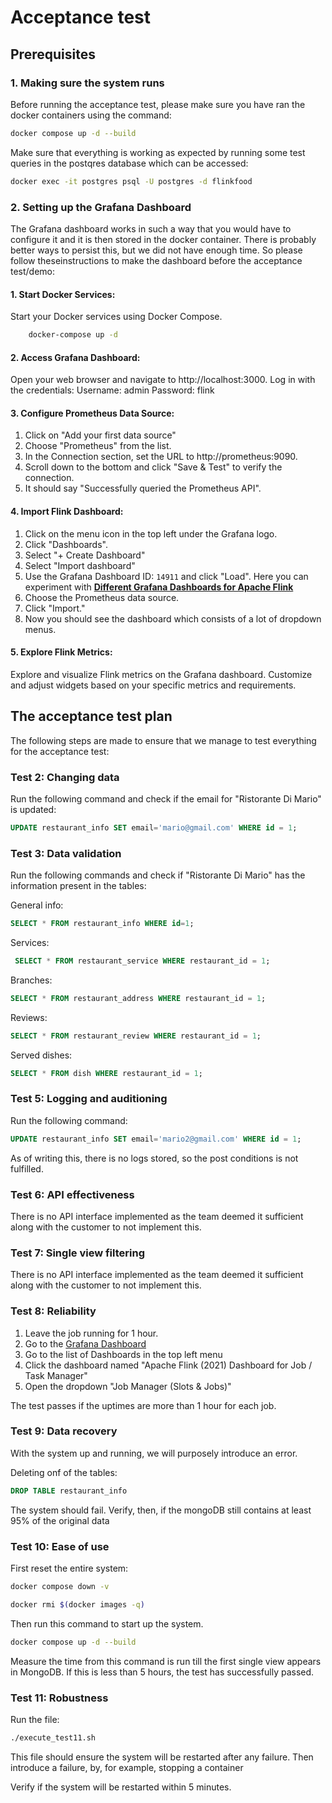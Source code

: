 # Acceptance test

## Prerequisites

### 1. Making sure the system runs
Before running the acceptance test, please make sure you have ran the docker containers using the command:

```bash
docker compose up -d --build
```

Make sure that everything is working as expected by running some test queries in the postqres database which can be accessed:

```bash
docker exec -it postgres psql -U postgres -d flinkfood 
```

### 2. Setting up the Grafana Dashboard
The Grafana dashboard works in such a way that you would have to configure it and it is then stored in the docker container. There is probably better ways to persist this, but we did not have enough time. So please follow theseinstructions to make the dashboard before the acceptance test/demo:


#### 1. Start Docker Services:

Start your Docker services using Docker Compose.

```bash
    docker-compose up -d
```

#### 2. Access Grafana Dashboard:
Open your web browser and navigate to http://localhost:3000. Log in with the credentials:
        Username: admin
        Password: flink

#### 3. Configure Prometheus Data Source:
1. Click on "Add your first data source"
4. Choose "Prometheus" from the list.
5. In the Connection section, set the URL to http://prometheus:9090.
6. Scroll down to the bottom and click "Save & Test" to verify the connection.
7. It should say "Successfully queried the Prometheus API".

#### 4. Import Flink Dashboard:
1. Click on the menu icon in the top left under the Grafana logo.
2. Click "Dashboards".
3. Select "+ Create Dashboard"
3. Select "Import dashboard"
3. Use the Grafana Dashboard ID: `14911` and click "Load". Here you can experiment with [**Different Grafana Dashboards for Apache Flink**](https://grafana.com/grafana/dashboards/?search=Flink)
4. Choose the Prometheus data source.
5. Click "Import."
6. Now you should see the dashboard which consists of a lot of dropdown menus.

#### 5. Explore Flink Metrics:
Explore and visualize Flink metrics on the Grafana dashboard. Customize and adjust widgets based on your specific metrics and requirements.

## The acceptance test plan
The following steps are made to ensure that we manage to test everything for the acceptance test:

### Test 2: Changing  data
Run the following command and check if the email for "Ristorante Di Mario" is updated:

```sql
UPDATE restaurant_info SET email='mario@gmail.com' WHERE id = 1;
```

### Test 3: Data validation
Run the following commands and check if "Ristorante Di Mario" has the information present in the tables:

General info:
```sql
SELECT * FROM restaurant_info WHERE id=1;
```

Services:
```sql
 SELECT * FROM restaurant_service WHERE restaurant_id = 1;
```

Branches:
```sql
SELECT * FROM restaurant_address WHERE restaurant_id = 1;
```

Reviews:
```sql
SELECT * FROM restaurant_review WHERE restaurant_id = 1;
```

Served dishes:
```sql
SELECT * FROM dish WHERE restaurant_id = 1;
```

### Test 5: Logging and auditioning
Run the following command:

```sql
UPDATE restaurant_info SET email='mario2@gmail.com' WHERE id = 1;
```

As of writing this, there is no logs stored, so the post conditions is not fulfilled.

### Test 6: API effectiveness
There is no API interface implemented as the team deemed it sufficient along with the customer to not implement this.

### Test 7: Single view filtering
There is no API interface implemented as the team deemed it sufficient along with the customer to not implement this.

### Test 8: Reliability
1. Leave the job running for 1 hour.
2. Go to the [Grafana Dashboard](http://localhost:3000)
3. Go to the list of Dashboards in the top left menu
4. Click the dashboard named "Apache Flink (2021) Dashboard for Job / Task Manager"
5. Open the dropdown "Job Manager (Slots & Jobs)"

The test passes if the uptimes are more than 1 hour for each job.

### Test 9: Data recovery

With the system up and running, we will purposely introduce an error.

Deleting onf of the tables:
```sql
DROP TABLE restaurant_info
```

The system should fail. Verify, then, if the mongoDB still contains at least 95% of the original data

### Test 10: Ease of use
First reset the entire system:

```sh
docker compose down -v
```

```sh
docker rmi $(docker images -q)
```

Then run this command to start up the system.

```sh 
docker compose up -d --build
```

Measure the time from this command is run till the first single view appears in MongoDB. If this is less than 5 hours, the test has successfully passed.

### Test 11: Robustness
Run the file:

```sh
./execute_test11.sh
```

This file should ensure the system will be restarted after any failure. Then introduce a failure, by, for example, stopping a container

Verify if the system will be restarted within 5 minutes.

